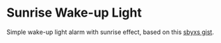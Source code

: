 # Sunrise Wake-up Light
Simple wake-up light alarm with sunrise effect, based on this [sbyxs gist](https://gist.github.com/sbyx/96c43b13b90ae1c35b872313ba1d2d2d).
